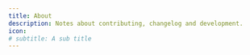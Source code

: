 ```yaml
---
title: About
description: Notes about contributing, changelog and development.
icon:
# subtitle: A sub title
---
```

